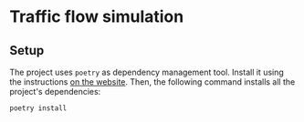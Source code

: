 # Traffic flow simulation

## Setup

The project uses `poetry` as dependency management tool. Install it using the instructions [on the website](https://python-poetry.org/).
Then, the following command installs all the project's dependencies:

```bash
poetry install
```
